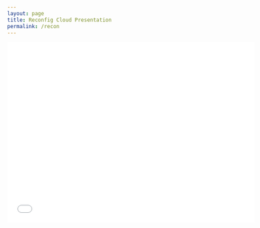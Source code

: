 ```yaml
---
layout: page
title: Reconfig Cloud Presentation
permalink: /recon
---
```



<iframe src="//slides.com/sumitjoshi/deck-2/embed" width="576" height="420" scrolling="no" frameborder="0" webkitallowfullscreen mozallowfullscreen > unwantedtext </iframe>
